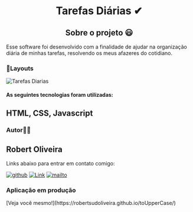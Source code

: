  <h1 align="center">Tarefas Diárias ✔</h1>

<h2 align="center">Sobre o projeto 😃</h2>

<p>Esse software foi desenvolvido com a finalidade de ajudar na organização diária de minhas tarefas, resolvendo os meus afazeres do cotidiano.</p>



  <h3>🎨Layouts</h3>

![Tarefas Diarias](https://user-images.githubusercontent.com/43148712/130966111-61f4279a-2cf5-48cc-92ca-0cf7540991e1.gif)

<h4>As seguintes tecnologias foram utilizadas: </h4>

HTML,
CSS, 
Javascript
-


<h3>Autor👨‍💻</h3>

Robert Oliveira 
-
 Links abaixo para entrar em contato comigo: 

[
![github](https://img.shields.io/badge/GitHub-100000?style=flat-the-border&logo=github&logoColor=white)](https://github.com/robertsudoliveira) [![Link](https://img.shields.io/badge/LinkedIn-0077B5?style=flat-the-border&logo=linkedin&logoColor=white)](https://www.linkedin.com/in/robert-oliveira2020/) [ ![mailto](https://img.shields.io/badge/Gmail-D14836?style=flat-the-border&logo=gmail&logoColor=white)](mailto:robertsudoliveira@gmail.com)


<h3>Aplicação em produção</h3>
[Veja você mesmo!](https://robertsudoliveira.github.io/toUpperCase/)
